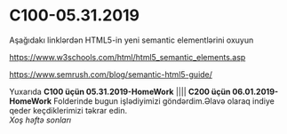 # C100-05.31.2019
Aşağıdakı linklərdən HTML5-in yeni semantic elementlərini oxuyun

https://www.w3schools.com/html/html5_semantic_elements.asp

https://www.semrush.com/blog/semantic-html5-guide/


<p>Yuxarıda  <b>C100 üçün 05.31.2019-HomeWork</b> |||| <b>C200 üçün 06.01.2019-HomeWork</b> Folderinde bugun işlədiyimizi göndərdim.Əlavə olaraq indiye qeder keçdiklerimizi təkrar edin.
<br>
<i>Xoş həftə sonları</i> 
